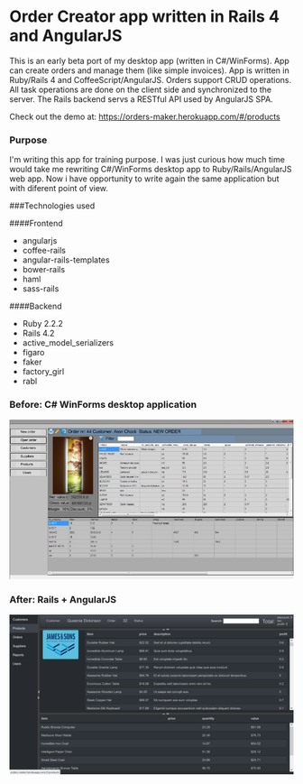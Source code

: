 Order Creator app written in Rails 4 and AngularJS
===================================================

This is an early beta port of my desktop app (written in C#/WinForms). App can create orders and manage them (like simple invoices). App is written in Ruby/Rails 4 and CoffeeScript/AngularJS. Orders support CRUD operations. All task operations are done on the client side and synchronized to the server. The Rails backend servs a RESTful API used by AngularJS SPA.

Check out the demo at: https://orders-maker.herokuapp.com/#/products

### Purpose

I'm writing this app for training purpose. I was just curious how much time would take me rewriting C#/WinForms desktop app to Ruby/Rails/AngularJS web app. Now i have opportunity to write again the same application but with diferent point of view.

###Technologies used

####Frontend
* angularjs
* coffee-rails
* angular-rails-templates
* bower-rails
* haml
* sass-rails

####Backend

* Ruby 2.2.2
* Rails 4.2
* active_model_serializers
* figaro
* faker
* factory_girl
* rabl

### Before: C# WinForms desktop application
![desktop-app](./public/FullOrder.png)
### After: Rails + AngularJS
![desktop-app](./public/OrdersMakerWebApp.png)


